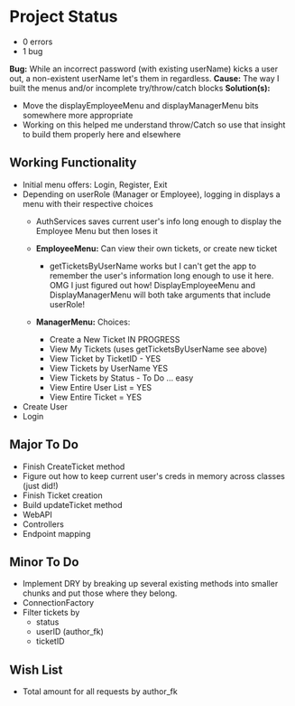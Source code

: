 # Project Status
- 0 errors
- 1 bug 

**Bug:** While an incorrect password (with existing userName) kicks a user out, a non-existent userName let's them in regardless.
**Cause:** The way I built the menus and/or incomplete try/throw/catch blocks
**Solution(s):** 
- Move the displayEmployeeMenu and displayManagerMenu bits somewhere more appropriate
- Working on this helped me understand throw/Catch so use that insight to build them properly here and elsewhere

## Working Functionality
- Initial menu offers: Login, Register, Exit
- Depending on userRole (Manager or Employee), logging in displays a menu with their respective choices
    - AuthServices saves current user's info long enough to display the Employee Menu but then loses it

    - **EmployeeMenu:** Can view their own tickets, or create new ticket
        - getTicketsByUserName works but I can't get the app to remember the user's information long enough to use it here. OMG I just figured out how! DisplayEmployeeMenu and DisplayManagerMenu will both take arguments that include userRole!

    - **ManagerMenu:** Choices:
        - Create a New Ticket IN PROGRESS
        - View My Tickets (uses getTicketsByUserName see above)
        - View Ticket by TicketID - YES
        - View Tickets by UserName YES
        - View Tickets by Status - To Do ... easy
        - View Entire User List = YES
        - View Entire Ticket  = YES
- Create User
- Login

## Major To Do
- Finish CreateTicket method
- Figure out how to keep current user's creds in memory across classes (just did!)
- Finish Ticket creation
- Build updateTicket method
- WebAPI
- Controllers
- Endpoint mapping

## Minor To Do
- Implement DRY by breaking up several existing methods into smaller chunks and put those where they belong.
- ConnectionFactory
- Filter tickets by 
    - status
    - userID (author_fk)
    - ticketID

## Wish List
- Total amount for all requests by author_fk
